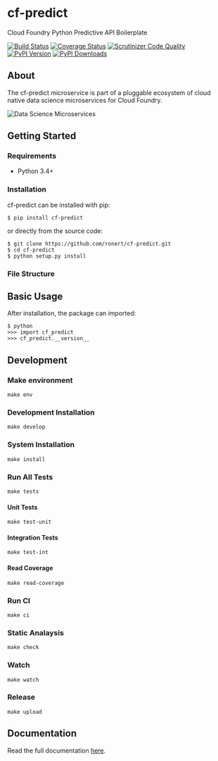 # cf-predict

Cloud Foundry Python Predictive API Boilerplate

[![Build Status](http://img.shields.io/travis/ronert/cf-predict/master.svg)](https://travis-ci.org/ronert/cf-predict)
[![Coverage Status](http://img.shields.io/coveralls/ronert/cf-predict/master.svg)](https://coveralls.io/r/ronert/cf-predict)
[![Scrutinizer Code Quality](http://img.shields.io/scrutinizer/g/ronert/cf-predict.svg)](https://scrutinizer-ci.com/g/ronert/cf-predict/?branch=master)
[![PyPI Version](http://img.shields.io/pypi/v/cf-predict.svg)](https://pypi.python.org/pypi/cf-predict)
[![PyPI Downloads](http://img.shields.io/pypi/dm/cf-predict.svg)](https://pypi.python.org/pypi/cf-predict)

## About

The cf-predict microservice is part of a pluggable ecosystem of cloud native data science microservices for Cloud Foundry.

![Data Science Microservices](https://dropshare-ro.s3-eu-central-1.amazonaws.com/microservices.png) 

## Getting Started

### Requirements

* Python 3.4+

### Installation

cf-predict can be installed with pip:

```
$ pip install cf-predict
```

or directly from the source code:

```
$ git clone https://github.com/ronert/cf-predict.git
$ cd cf-predict
$ python setup.py install
```

### File Structure

## Basic Usage

After installation, the package can imported:

```
$ python
>>> import cf_predict
>>> cf_predict.__version__
```

## Development

### Make environment

`make env`

### Development Installation

`make develop`

### System Installation

`make install`

### Run All Tests

`make tests`

#### Unit Tests

`make test-unit`

#### Integration Tests

`make test-int`

#### Read Coverage

`make read-coverage`

### Run CI

`make ci`

### Static Analaysis

`make check`

### Watch

`make watch`

### Release

`make upload`

## Documentation

Read the full documentation [here](http://ronert.github.io/cf-predict).
